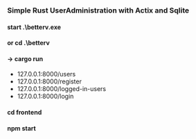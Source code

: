 ### Simple Rust UserAdministration with Actix and Sqlite

#### start .\betterv.exe 
#### or cd .\betterv 
#### -> cargo run

- 127.0.0.1:8000/users
- 127.0.0.1:8000/register
- 127.0.0.1:8000/logged-in-users
- 127.0.0.1:8000/login

#### cd frontend
#### npm start